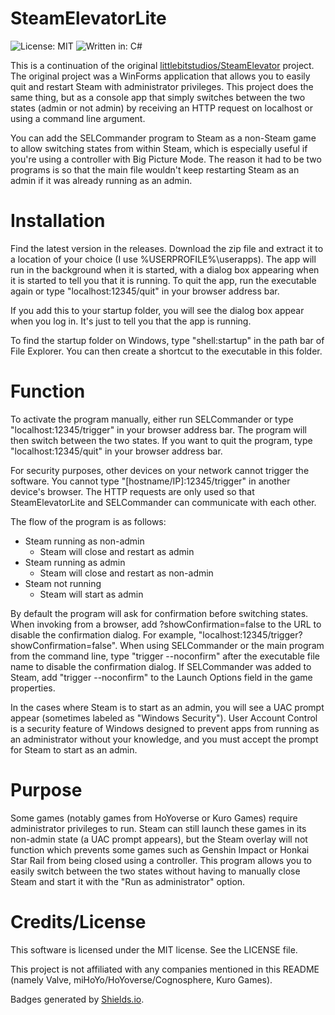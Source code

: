 # SteamElevatorLite

![License: MIT](https://img.shields.io/badge/license-MIT-yellow.svg)
![Written in: C#](https://img.shields.io/badge/written%20in-C%23-blue.svg)

This is a continuation of the original [littlebitstudios/SteamElevator](https://github.com/littlebitstudios/SteamElevator) project. The original project was a WinForms application that allows you to easily quit and restart Steam with administrator privileges. This project does the same thing, but as a console app that simply switches between the two states (admin or not admin) by receiving an HTTP request on localhost or using a command line argument.

You can add the SELCommander program to Steam as a non-Steam game to allow switching states from within Steam, which is especially useful if you're using a controller with Big Picture Mode. The reason it had to be two programs is so that the main file wouldn't keep restarting Steam as an admin if it was already running as an admin.
# Installation
Find the latest version in the releases. Download the zip file and extract it to a location of your choice (I use %USERPROFILE%\userapps). The app will run in the background when it is started, with a dialog box appearing when it is started to tell you that it is running. To quit the app, run the executable again or type "localhost:12345/quit" in your browser address bar.

If you add this to your startup folder, you will see the dialog box appear when you log in. It's just to tell you that the app is running.

To find the startup folder on Windows, type "shell:startup" in the path bar of File Explorer. You can then create a shortcut to the executable in this folder.
# Function
To activate the program manually, either run SELCommander or type "localhost:12345/trigger" in your browser address bar. The program will then switch between the two states. If you want to quit the program, type "localhost:12345/quit" in your browser address bar.

For security purposes, other devices on your network cannot trigger the software. You cannot type "[hostname/IP]:12345/trigger" in another device's browser. The HTTP requests are only used so that SteamElevatorLite and SELCommander can communicate with each other.

The flow of the program is as follows:
- Steam running as non-admin
  - Steam will close and restart as admin
- Steam running as admin
  - Steam will close and restart as non-admin
- Steam not running
  - Steam will start as admin
  
By default the program will ask for confirmation before switching states. When invoking from a browser, add ?showConfirmation=false to the URL to disable the confirmation dialog. For example, "localhost:12345/trigger?showConfirmation=false". When using SELCommander or the main program from the command line, type "trigger --noconfirm" after the executable file name to disable the confirmation dialog. If SELCommander was added to Steam, add "trigger --noconfirm" to the Launch Options field in the game properties.
  
In the cases where Steam is to start as an admin, you will see a UAC prompt appear (sometimes labeled as "Windows Security"). User Account Control is a security feature of Windows designed to prevent apps from running as an administrator without your knowledge, and you must accept the prompt for Steam to start as an admin.

# Purpose
Some games (notably games from HoYoverse or Kuro Games) require administrator privileges to run. Steam can still launch these games in its non-admin state (a UAC prompt appears), but the Steam overlay will not function which prevents some games such as Genshin Impact or Honkai Star Rail from being closed using a controller. This program allows you to easily switch between the two states without having to manually close Steam and start it with the "Run as administrator" option.

# Credits/License
This software is licensed under the MIT license. See the LICENSE file.

This project is not affiliated with any companies mentioned in this README (namely Valve, miHoYo/HoYoverse/Cognosphere, Kuro Games).

Badges generated by [Shields.io](https://shields.io/).
